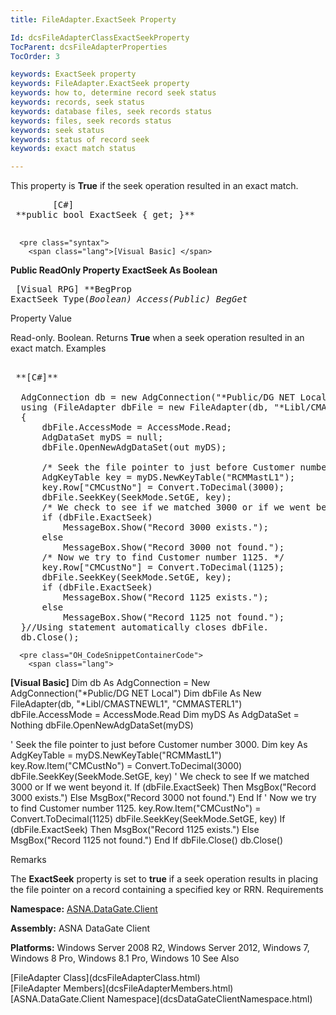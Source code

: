 ```yaml
---
title: FileAdapter.ExactSeek Property

Id: dcsFileAdapterClassExactSeekProperty
TocParent: dcsFileAdapterProperties
TocOrder: 3

keywords: ExactSeek property
keywords: FileAdapter.ExactSeek property
keywords: how to, determine record seek status
keywords: records, seek status
keywords: database files, seek records status
keywords: files, seek records status
keywords: seek status
keywords: status of record seek
keywords: exact match status

---
```


This property is **True** if the seek operation resulted in an exact match.
<pre class="syntax">
        <span class="lang">[C#]</span>
 **public bool ExactSeek { get; }** 
      </pre>
      <pre class="syntax">
        <span class="lang">[Visual Basic] </span>
 **Public ReadOnly Property ExactSeek As Boolean** 
      </pre>
      <pre class="syntax">
        <span class="lang">[Visual RPG]</span>
 **BegProp ExactSeek Type(*Boolean) Access(*Public)
   BegGet** 
      </pre>

Property Value

Read-only. Boolean. Returns **True** when a seek operation resulted in an exact match. 
Examples

<pre class="OH_CodeSnippetContainerCode">
        <span class="lang">
 **[C#]** 
        </span>
  AdgConnection db = new AdgConnection("*Public/DG NET Local");
  using (FileAdapter dbFile = new FileAdapter(db, "*Libl/CMASTNEWL1", "CMMASTERL1"))
  {
      dbFile.AccessMode = AccessMode.Read;
      AdgDataSet myDS = null;
      dbFile.OpenNewAdgDataSet(out myDS);

      /* Seek the file pointer to just before Customer number 3000. */
      AdgKeyTable key = myDS.NewKeyTable("RCMMastL1");
      key.Row["CMCustNo"] = Convert.ToDecimal(3000);
      dbFile.SeekKey(SeekMode.SetGE, key);
      /* We check to see if we matched 3000 or if we went beyond it. */
      if (dbFile.ExactSeek)
          MessageBox.Show("Record 3000 exists.");
      else
          MessageBox.Show("Record 3000 not found.");
      /* Now we try to find Customer number 1125. */
      key.Row["CMCustNo"] = Convert.ToDecimal(1125);
      dbFile.SeekKey(SeekMode.SetGE, key);
      if (dbFile.ExactSeek)
          MessageBox.Show("Record 1125 exists.");
      else
          MessageBox.Show("Record 1125 not found.");
  }//Using statement automatically closes dbFile.
  db.Close();</pre>
      <pre class="OH_CodeSnippetContainerCode">
        <span class="lang">
 **[Visual Basic]** 
        </span>
  Dim db As AdgConnection = New AdgConnection("*Public/DG NET Local")
  Dim dbFile As New FileAdapter(db, "*Libl/CMASTNEWL1", "CMMASTERL1")
  dbFile.AccessMode = AccessMode.Read
  Dim myDS As AdgDataSet = Nothing
  dbFile.OpenNewAdgDataSet(myDS)

  ' Seek the file pointer to just before Customer number 3000. 
  Dim key As AdgKeyTable = myDS.NewKeyTable("RCMMastL1")
  key.Row.Item("CMCustNo") = Convert.ToDecimal(3000)
  dbFile.SeekKey(SeekMode.SetGE, key)
  ' We check to see If we matched 3000 or If we went beyond it. 
  If (dbFile.ExactSeek) Then
      MsgBox("Record 3000 exists.")
  Else
      MsgBox("Record 3000 not found.")
  End If
  ' Now we try to find Customer number 1125. 
  key.Row.Item("CMCustNo") = Convert.ToDecimal(1125)
  dbFile.SeekKey(SeekMode.SetGE, key)
  If (dbFile.ExactSeek) Then
      MsgBox("Record 1125 exists.")
  Else
      MsgBox("Record 1125 not found.")
  End If
  dbFile.Close()
  db.Close()</pre>

Remarks

The <span> **ExactSeek** </span> property is set to **true** if a seek operation results in placing the file pointer on a record containing a specified key or RRN. 
Requirements

**Namespace:** [ASNA.DataGate.Client](dcsDataGateClientNamespace.html) 

**Assembly:** ASNA DataGate Client

**Platforms:** Windows Server 2008 R2, Windows Server 2012, Windows 7, Windows 8 Pro, Windows 8.1 Pro, Windows 10
See Also

<dl />
      [FileAdapter Class](dcsFileAdapterClass.html)
      <br />
      [FileAdapter Members](dcsFileAdapterMembers.html)
      <br />
      [ASNA.DataGate.Client Namespace](dcsDataGateClientNamespace.html)  

